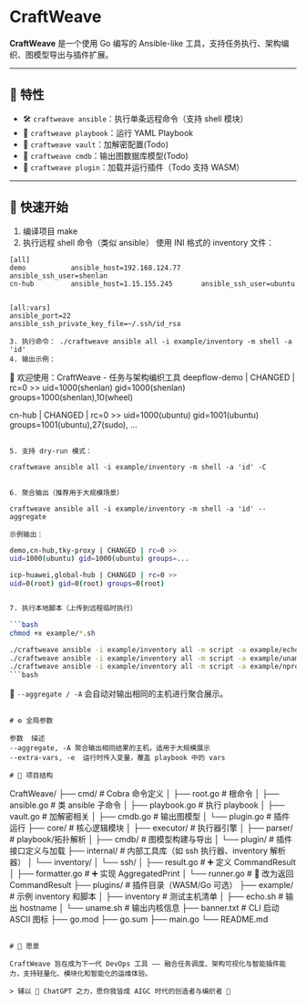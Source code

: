 # CraftWeave

**CraftWeave** 是一个使用 Go 编写的 Ansible-like 工具，支持任务执行、架构编织、图模型导出与插件扩展。

---

## 🧩 特性

- 🛠️ `craftweave ansible`：执行单条远程命令（支持 shell 模块）
- 📜 `craftweave playbook`：运行 YAML Playbook
- 🔐 `craftweave vault`：加解密配置(Todo)
- 🧠 `craftweave cmdb`：输出图数据库模型(Todo)
- 🧩 `craftweave plugin`：加载并运行插件（Todo 支持 WASM）

---

## 🚀 快速开始

1. 编译项目 make
2. 执行远程 shell 命令（类似 ansible）
使用 INI 格式的 inventory 文件：

```
[all]
demo           ansible_host=192.168.124.77     ansible_ssh_user=shenlan
cn-hub         ansible_host=1.15.155.245       ansible_ssh_user=ubuntu


[all:vars]
ansible_port=22
ansible_ssh_private_key_file=~/.ssh/id_rsa

3. 执行命令： ./craftweave ansible all -i example/inventory -m shell -a 'id'
4. 输出示例：
```
🧶 欢迎使用：CraftWeave - 任务与架构编织工具
deepflow-demo | CHANGED | rc=0 >>
uid=1000(shenlan) gid=1000(shenlan) groups=1000(shenlan),10(wheel)

cn-hub | CHANGED | rc=0 >>
uid=1000(ubuntu) gid=1001(ubuntu) groups=1001(ubuntu),27(sudo),
...
```

5. 支持 dry-run 模式：

craftweave ansible all -i example/inventory -m shell -a 'id' -C


6. 聚合输出（推荐用于大规模场景）

craftweave ansible all -i example/inventory -m shell -a 'id' --aggregate

示例输出：
```
```bash
demo,cn-hub,tky-proxy | CHANGED | rc=0 >>
uid=1000(ubuntu) gid=1000(ubuntu) groups=...

icp-huawei,global-hub | CHANGED | rc=0 >>
uid=0(root) gid=0(root) groups=0(root)


7. 执行本地脚本（上传到远程临时执行）

```bash
chmod +x example/*.sh

./craftweave ansible -i example/inventory all -m script -a example/echo.sh
./craftweave ansible -i example/inventory all -m script -a example/uname.sh --aggregate
./craftweave ansible -i example/inventory all -m script -a example/nproc.sh --aggregate
```bash
```

📌 `--aggregate / -A` 会自动对输出相同的主机进行聚合展示。
```

# ⚙️ 全局参数

参数	描述
--aggregate, -A	聚合输出相同结果的主机，适用于大规模展示
--extra-vars, -e  运行时传入变量，覆盖 playbook 中的 vars

# 📁 项目结构

```
CraftWeave/
├── cmd/                  # Cobra 命令定义
│   ├── root.go           # 根命令
│   ├── ansible.go        # 类 ansible 子命令
│   ├── playbook.go       # 执行 playbook
│   ├── vault.go          # 加解密相关
│   ├── cmdb.go           # 输出图模型
│   └── plugin.go         # 插件运行
├── core/                 # 核心逻辑模块
│   ├── executor/         # 执行器引擎
│   ├── parser/           # playbook/拓扑解析
│   ├── cmdb/             # 图模型构建与导出
│   └── plugin/           # 插件接口定义与加载
├── internal/             # 内部工具库（如 ssh 执行器、inventory 解析器）
│   └── inventory/
│   └── ssh/
│       ├── result.go       # ➕ 定义 CommandResult
│       ├── formatter.go    # ➕ 实现 AggregatedPrint
│       └── runner.go       # 🔁 改为返回 CommandResult
├── plugins/              # 插件目录（WASM/Go 可选）
├── example/              # 示例 inventory 和脚本
│   ├── inventory         # 测试主机清单
│   ├── echo.sh           # 输出 hostname
│   └── uname.sh          # 输出内核信息
├── banner.txt            # CLI 启动 ASCII 图标
├── go.mod
├── go.sum
├── main.go
└── README.md
```

# 🔮 愿景

CraftWeave 旨在成为下一代 DevOps 工具 —— 融合任务调度、架构可视化与智能插件能力，支持轻量化、模块化和智能化的运维体验。

> 辅以 🤖 ChatGPT 之力，愿你我皆成 AIGC 时代的创造者与编织者 🚀
